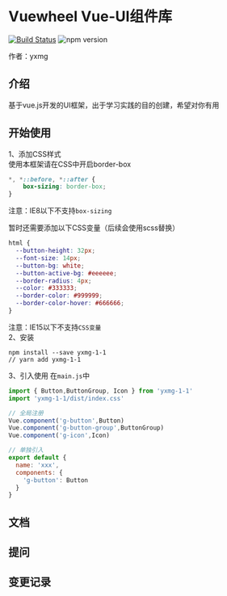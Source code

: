 # Vuewheel Vue-UI组件库

[![Build Status](https://travis-ci.org/yxmg/VueWheel.svg?branch=master)](https://travis-ci.org/yxmg/VueWheel)
![npm version](https://img.shields.io/npm/v/yxmg-1-1.svg)

作者：yxmg

## 介绍
基于vue.js开发的UI框架，出于学习实践的目的创建，希望对你有用

## 开始使用
1、添加CSS样式  
使用本框架请在CSS中开启border-box
```css
*, *::before, *::after {
    box-sizing: border-box; 
}
```
注意：IE8以下不支持`box-sizing`

暂时还需要添加以下CSS变量（后续会使用scss替换）
```css
html {
  --button-height: 32px;
  --font-size: 14px;
  --button-bg: white;
  --button-active-bg: #eeeeee;
  --border-radius: 4px;
  --color: #333333;
  --border-color: #999999;
  --border-color-hover: #666666;
}
```
注意：IE15以下不支持`CSS变量`  
2、安装
```shell
npm install --save yxmg-1-1
// yarn add yxmg-1-1
```  
3、引入使用
在`main.js`中
```javascript
import { Button,ButtonGroup, Icon } from 'yxmg-1-1'
import 'yxmg-1-1/dist/index.css'

// 全局注册
Vue.component('g-button',Button)
Vue.component('g-button-group',ButtonGroup)
Vue.component('g-icon',Icon)

// 单独引入
export default {
  name: 'xxx',
  components: {
    'g-button': Button
  }
}
```

## 文档

## 提问

## 变更记录






